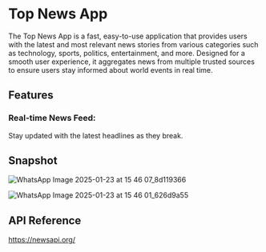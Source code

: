 
# Top News App

The Top News App is a fast, easy-to-use application that provides users with the latest and most relevant news stories from various categories such as technology, sports, politics, entertainment, and more. Designed for a smooth user experience, it aggregates news from multiple trusted sources to ensure users stay informed about world events in real time.


## Features

### Real-time News Feed: 
Stay updated with the latest headlines as they break.


## Snapshot

![WhatsApp Image 2025-01-23 at 15 46 07_8d119366](https://github.com/user-attachments/assets/d3c0cdfc-cfbb-4255-a759-a2dd75e6bc53)

![WhatsApp Image 2025-01-23 at 15 46 01_626d9a55](https://github.com/user-attachments/assets/14e105a2-a953-416b-833c-af101145ed0e)


## API Reference

https://newsapi.org/






